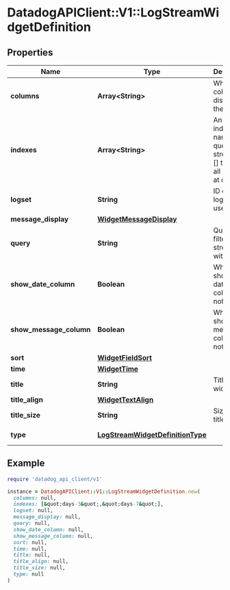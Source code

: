 # DatadogAPIClient::V1::LogStreamWidgetDefinition

## Properties

| Name | Type | Description | Notes |
| ---- | ---- | ----------- | ----- |
| **columns** | **Array&lt;String&gt;** | Which columns to display on the widget. | [optional] |
| **indexes** | **Array&lt;String&gt;** | An array of index names to query in the stream. Use [] to query all indexes at once. | [optional] |
| **logset** | **String** | ID of the log set to use. | [optional] |
| **message_display** | [**WidgetMessageDisplay**](WidgetMessageDisplay.md) |  | [optional] |
| **query** | **String** | Query to filter the log stream with. | [optional] |
| **show_date_column** | **Boolean** | Whether to show the date column or not | [optional] |
| **show_message_column** | **Boolean** | Whether to show the message column or not | [optional] |
| **sort** | [**WidgetFieldSort**](WidgetFieldSort.md) |  | [optional] |
| **time** | [**WidgetTime**](WidgetTime.md) |  | [optional] |
| **title** | **String** | Title of the widget. | [optional] |
| **title_align** | [**WidgetTextAlign**](WidgetTextAlign.md) |  | [optional] |
| **title_size** | **String** | Size of the title. | [optional] |
| **type** | [**LogStreamWidgetDefinitionType**](LogStreamWidgetDefinitionType.md) |  | [default to &#39;log_stream&#39;] |

## Example

```ruby
require 'datadog_api_client/v1'

instance = DatadogAPIClient::V1::LogStreamWidgetDefinition.new(
  columns: null,
  indexes: [&quot;days-3&quot;,&quot;days-7&quot;],
  logset: null,
  message_display: null,
  query: null,
  show_date_column: null,
  show_message_column: null,
  sort: null,
  time: null,
  title: null,
  title_align: null,
  title_size: null,
  type: null
)
```


